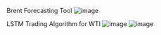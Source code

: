Brent Forecasting Tool
![image](https://github.com/hopfield1729/LSTM-Model/assets/159786038/879fa250-b0cb-48bd-a18b-b8d3752f9711)

LSTM Trading Algorithm for WTI
![image](https://github.com/hopfield1729/LSTM-Model/assets/159786038/c98ddedc-4abb-409f-9b9d-bce5b3cff475)
![image](https://github.com/hopfield1729/LSTM-Model/assets/159786038/63591b54-a73a-4419-867c-c55982fc4a63)
